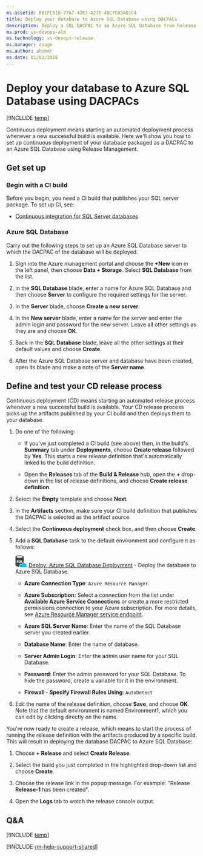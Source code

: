 ```yaml
---
ms.assetid: BB1FC018-77A7-42E7-A270-4BC7CB3AD1C4
title: Deploy your database to Azure SQL Database using DACPACs
description: Deploy a SQL DACPAC to an Azure SQL Database from Release Management in VSTS or TFS
ms.prod: vs-devops-alm
ms.technology: vs-devops-release
ms.manager: douge
ms.author: ahomer
ms.date: 01/02/2016
---
```


# Deploy your database to Azure SQL Database using DACPACs

[!INCLUDE [temp](../../_shared/version-rm-dev14.md)]

Continuous deployment means starting an automated deployment process whenever a new successful build is available.
Here we'll show you how to set up continuous deployment of your database packaged as a DACPAC to an Azure SQL Database using Release Management.

## Get set up

### Begin with a CI build

Before you begin, you need a CI build that publishes your SQL server package. To set up CI, see:

* [Continuous integration for SQL Server databases](../aspnet/build-aspnet-dacpac.md)

### Azure SQL Database

Carry out the following steps to set up an Azure SQL Database server to which the
DACPAC of the database will be deployed.

1. Sign into the Azure management portal and choose
   the **+New** icon in the left panel, then choose
   **Data + Storage**. Select **SQL Database** from the
   list.

1. In the **SQL Database** blade, enter a name for
   Azure SQL Database and then
   choose **Server** to configure the required settings
   for the server.

1. In the **Server** blade, choose **Create a new server**.

1. In the **New server** blade, enter a name for the
   server and enter the admin
   login and password for the new server.
   Leave all other settings as they are and choose **OK**.  

1. Back in the **SQL Database** blade, leave all the
   other settings at their default values and choose
   **Create**.

1. After the Azure SQL Database server and database
   have been created, open its blade and make a note
   of the **Server name**.

## Define and test your CD release process

Continuous deployment (CD) means starting an automated release process whenever a new successful build is available. Your CD release process picks up the artifacts published by your CI build and then deploys them to your database.

1. Do one of the following:

   * If you've just completed a CI build (see above) then, in the build's **Summary** tab under **Deployments**, choose **Create release** followed by **Yes**. This starts a new release definition that's automatically linked to the build definition.

   * Open the **Releases** tab of the **Build &amp; Release** hub, open the **+** drop-down
     in the list of release definitions, and choose **Create release definition**.

1. Select the **Empty** template and choose **Next**.

1. In the **Artifacts** section, make sure your CI build definition that publishes the DACPAC is selected as the artifact source.

1. Select the **Continuous deployment** check box, and then choose **Create**.

1. Add a **SQL Database** task to the default environment and configure it as follows:

   ![icon](../../tasks/deploy/_img/azure-sql-database-deployment-icon.png) [Deploy: Azure SQL Database Deployment](../../tasks/deploy/azure-sql-database-deployment.md) - Deploy the database to Azure SQL Database.
   
   - **Azure Connection Type**: `Azure Resource Manager`.
   
   - **Azure Subscription:** Select a connection from the list under **Available Azure Service Connections** or create a more restricted permissions connection to your Azure subscription. For more details, see [Azure Resource Manager service endpoint](../../concepts/library/service-endpoints.md#sep-azure-rm).
   
   - **Azure SQL Server Name**: Enter the name of the SQL Database server you created earlier.
   
   - **Database Name**: Enter the name of database.
   
   - **Server Admin Login**: Enter the admin user name for your SQL Database.
   
   - **Password**: Enter the admin password for your SQL Database. To hide the password, create a variable for it in the environment.
   
   - **Firewall - Specify Firewall Rules Using**: `AutoDetect`<p />

1. Edit the name of the release definition, choose **Save**, and choose **OK**.
   Note that the default environment is named Environment1, which you can edit by clicking directly on the name.

You're now ready to create a release, which means to start the process of running the release definition with the artifacts produced by a specific build.
This will result in deploying the database DACPAC to Azure SQL Database:

1. Choose **+ Release** and select **Create Release**.

1. Select the build you just completed in the highlighted drop-down list and choose **Create**.

1. Choose the release link in the popup message. For example: "Release **Release-1** has been created".

1. Open the **Logs** tab to watch the release console output.

## Q&A

<!-- BEGINSECTION class="md-qanda" -->

[!INCLUDE [temp](../../_shared/qa-versions.md)]

<!-- ENDSECTION -->

[!INCLUDE [rm-help-support-shared](../../_shared/rm-help-support-shared.md)]
